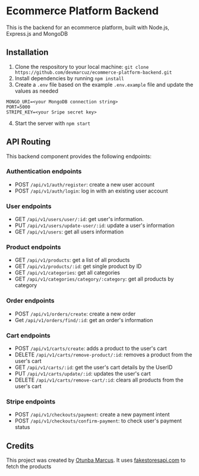 # Ecommerce Platform Backend

This is the backend for an ecommerce platform, built with Node.js, Express.js and MongoDB

## Installation

1. Clone the respository to your local machine: `git clone https://github.com/devmarcuz/ecommerce-platform-backend.git`
2. Install dependencies by running `npm install`
3. Create a `.env` file based on the example `.env.example` file and update the values as needed

```vbnet
MONGO_URI=<your MongoDB connection string>
PORT=5000
STRIPE_KEY=<your Sripe secret key>
```

4. Start the server with `npm start`

## API Routing

This backend component provides the following endpoints:

### Authentication endpoints

- POST `/api/v1/auth/register`: create a new user account
- POST `/api/v1/auth/login`: log in with an existing user account

### User endpoints

- GET `/api/v1/users/user/:id`: get user's information.
- PUT `/api/v1/users/update-user/:id`: update a user's information
- GET `/api/v1/users`: get all users information

### Product endpoints

- GET `/api/v1/products`: get a list of all products
- GET `/api/v1/products/:id`: get single product by ID
- GET `/api/v1/categories`: get all categories
- GET `/api/v1/categories/category/:category`: get all products by category

### Order endpoints

- POST `/api/v1/orders/create`: create a new order
- Get `/api/v1/orders/find/:id`: get an order's information

### Cart endpoints

- POST `/api/v1/carts/create`: adds a product to the user's cart
- DELETE `/api/v1/carts/remove-product/:id`: removes a product from the user's cart
- GET `/api/v1/carts/:id`: get the user's cart details by the UserID
- PUT `/api/v1/carts/update/:id`: updates the user's cart
- DELETE `/api/v1/carts/remove-cart/:id`: clears all products from the user's cart

### Stripe endpoints

- POST `/api/v1/checkouts/payment`: create a new payment intent
- POST `/api/v1/checkouts/confirm-payment`: to check user's payment status

## Credits

This project was created by [Otunba Marcus](https://github.com/devmarcuz). It uses [fakestoresapi.com](https://fakestoresapi.com)
to fetch the products
